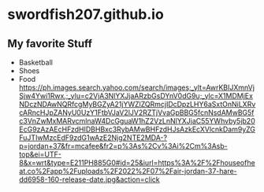 # swordfish207.github.io

## My favorite Stuff
- Basketball
- Shoes
- Food
https://ph.images.search.yahoo.com/search/images;_ylt=AwrKBIJXmnVjSjw4Ywi1Rwx.;_ylu=c2VjA3NlYXJjaARzbGsDYnV0dG9u;_ylc=X1MDMjExNDczNDAwNQRfcgMyBGZyA21jYWZlZQRmcjIDcDpzLHY6aSxtOnNiLXRvcARncHJpZANyU0UzY1FtbVJaV2lJV2RZTjVvaGpBBG5fcnNsdAMwBG5fc3VnZwMxMARvcmlnaW4DcGguaW1hZ2VzLnNlYXJjaC55YWhvby5jb20EcG9zAzAEcHFzdHIDBHBxc3RybAMwBHFzdHJsAzkEcXVlcnkDam9yZGFuJTIwMzcEdF9zdG1wAzE2Njg2NTE2MDA-?p=jordan+37&fr=mcafee&fr2=p%3As%2Cv%3Ai%2Cm%3Asb-top&ei=UTF-8&x=wrt&type=E211PH885G0#id=25&iurl=https%3A%2F%2Fhouseofheat.co%2Fapp%2Fuploads%2F2022%2F07%2Fair-jordan-37-hare-dd6958-160-release-date.jpg&action=click
